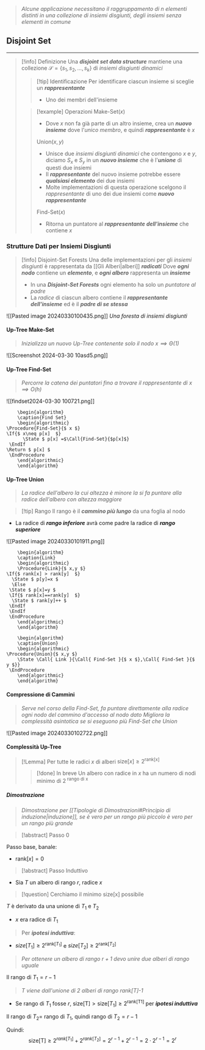 >*Alcune applicazione necessitano il raggruppamento di $n$ elementi distinti in una collezione di insiemi disgiunti, degli insiemi senza elementi in comune*

## Disjoint Set
---
>[!info] Definizione
>Una ***disjoint set data structure*** mantiene una collezione $\mathcal{S}=\{ s_{1},s_{2},\dots,s_{k} \}$ di *insiemi disgiunti dinamici*
>>[!tip] Identificazione
>>Per identificare ciascun insieme si sceglie un ***rappresentante***
>>- Uno dei membri dell'insieme
>
>>[!example] Operazioni
>>$\text{Make-Set}(x)$
>>- Dove $x$ non fa già parte di un altro insieme, crea un ***nuovo insieme*** dove l'*unico membro*, e quindi ***rappresentante*** è $x$
>>
>>$\text{Union}(x,y)$
>>- Unisce due *insiemi disgiunti dinamici* che contengono $x$ e $y$, diciamo $S_{x}$ e $S_{y}$ in un ***nuovo insieme*** che è l'***unione*** di questi due insiemi
>>- Il ***rappresentante*** del nuovo insieme potrebbe essere ***qualsiasi elemento*** dei due insiemi
>>	- Molte implementazioni di questa operazione scelgono il *rappresentante* di uno dei due insiemi come ***nuovo rappresentante***
>>
>>$\text{Find-Set}(x)$
>>- Ritorna un puntatore al ***rappresentante dell'insieme*** che contiene $x$

### Strutture Dati per Insiemi Disgiunti
>[!info] Disjoint-Set Forests
>Una delle implementazioni per gli *insiemi disgiunti* è rappresentata da [[Gli Alberi|alberi]] ***radicati***
>Dove ***ogni nodo*** contiene un ***elemento***, e ***ogni albero*** rappresenta un ***insieme***
>- In una ***Disjoint-Set Forests*** ogni elemento ha solo un *puntatore al padre*
>- La *radice* di ciascun albero contiene il ***rappresentante dell'insieme*** ed è il ***padre di se stessa***

![[Pasted image 20240330100435.png]]
*Una foresta di insiemi disgiunti*

#### Up-Tree Make-Set
>*Inizializza un nuovo Up-Tree contenente solo il nodo $x\implies \Theta(1)$*

![[Screenshot 2024-03-30 10asd5.png]]
#### Up-Tree Find-Set
>*Percorre la catena dei puntatori fino a trovare il rappresentante di $x\implies O(h)$*

![[findset2024-03-30 100721.png]]
```pseudo
	\begin{algorithm}
	\caption{Find Set}
	\begin{algorithmic}
\Procedure{Find-Set}{$ x $}
\If{$ x\neq p[x]  $}
	  \State $ p[x] =$\Call{Find-Set}{$p[x]$}
 \EndIf
\Return $ p[x] $
 \EndProcedure
	\end{algorithmic}
	\end{algorithm}
```

#### Up-Tree Union
>*La radice dell'albero la cui altezza è minore la si fa puntare alla radice dell'albero con altezza maggiore*

>[!tip] Rango
>Il rango è il ***cammino più lungo*** da una foglia al nodo

- La radice di ***rango inferiore*** avrà come padre la radice di ***rango superiore***

![[Pasted image 20240330101911.png]]
```pseudo
	\begin{algorithm}
	\caption{Link}
	\begin{algorithmic}
	\Procedure{Link}{$ x,y $}
\If{$ rank[x] > rank[y]  $}
  \State $ p[y]=x $
  \Else 
 \State $ p[x]=y $
 \If{$ rank[x]==rank[y]  $}
  \State $ rank[y]++ $
 \EndIf
 \EndIf
 \EndProcedure
	\end{algorithmic}
	\end{algorithm}
```

```pseudo
	\begin{algorithm}
	\caption{Union}
	\begin{algorithmic}
\Procedure{Union}{$ x,y $}
	\State \Call{ Link }{\Call{ Find-Set }{$ x $},\Call{ Find-Set }{$ y $}}
 \EndProcedure
	\end{algorithmic}
	\end{algorithm}
```
#### Compressione di Cammini
>*Serve nel corso della $\text{Find-Set}$, fa puntare direttamente alla radice ogni nodo del cammino d'accesso al nodo dato*
>*Migliora la complessità asintotica se si eseguono più $\text{Find-Set}$ che $\text{Union}$*

![[Pasted image 20240330102722.png]]


#### Complessità Up-Tree
>[!Lemma]
>Per tutte le radici $x$ di alberi $\text{size}[x]\geq 2^{\text{rank[x]}}$
>>[!done] In breve
>>Un albero con radice in $x$ ha un numero di nodi minimo di $2^{\text{ rango di x}}$

##### Dimostrazione
>*Dimostrazione per [[Tipologie di Dimostrazioni#Principio di induzione|induzione]], se è vero per un rango più piccolo è vero per un rango più grande*

>[!abstract] Passo 0

Passo base, banale:
- $\text{rank}[x]=0$

>[!abstract] Passo Induttivo

- Sia $T$ un albero di rango $r$, radice $x$
>[!question] Cerchiamo il minimo $\text{size[x]}$ possibile

$T$ è derivato da una unione di $T_{1}$ e $T_{2}$
- $x$ era radice di $T_{1}$
> Per ***ipotesi induttiva***:
- $size[T_{1}]\geq 2^{\text{rank}[T_{1}]}$ e $size[T_{2}]\geq 2^{\text{rank}[T_{2}]}$

>*Per ottenere un albero di rango $r+1$ devo unire due alberi di rango uguale*

Il rango di $T_{1}=r-1$

>$T$ *viene dall'unione di 2 alberi di rango $\text{rank[T]-1}$*

- Se rango di $T_{1}$ fosse $r$, $\text{size[T]}>\text{size}[T_{1}]\geq2^{\text{rank[T1]}}$ per ***ipotesi induttiva***

Il rango di $T_{2}=$ rango di $T_{1}$, quindi rango di $T_{2}=r-1$

Quindi:
$$
\text{size[T]}\geq 2^{rank[T_{1}]}+2^{rank[T_{2}]}=2^{r-1}+2^{r-1}=2\cdot2^{r-1} = 2^r
$$
